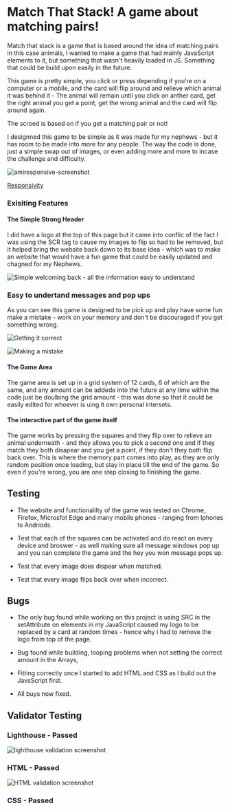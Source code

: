 #  Match That Stack! A game about matching pairs! 

Match that stack is a game that is based around the idea of matching pairs in this case animals, I wanted to make a game that had mainly JavaScript elements to it, but something that wasn't heavily loaded in JS. Something that could be build upon easily in the future.

This game is pretty simple, you click or press depending if you're on a computer or a mobile, and the card will flip around and relieve which animal it was behind it - The animal will remain until you click on anther card, get the right animal you get a point, get the wrong animal and the card will flip around again.

The scroed is based on if you get a matching pair or not! 

I designned this game to be simple as it was made for my nephews - but it has room to be made into more for any people. The way the code is done, just a simple swap out of images, or even adding more and more to incase the challenge and difficulty.

![amiresponsive-screenshot](assets/images/ReadmeImg/Layout.PNG)

[Responsivity](https://ui.dev/amiresponsive?url=https://synnott3.github.io/MatchThatStack/)

### Exisiting Features

#### The Simple Strong Header 

I did have a logo at the top of this page but it came into conflic of the fact I was using the SCR tag to cause my images to flip so had to be removed, but it helped bring the website back down to its base idea - which was to make an website that would have a fun game that could be easily updated and chagned for my  Nephews. 

![Simple welcoming back - all the information easy to understand](assets/images/ReadmeImg/Forkids.PNG)

### Easy to undertand messages and pop ups

As you can see this game is designed to be pick up and play have some fun make a mistake - work on your memory and don't be discouraged if you get something wrong. 

![Getting it correct](assets/images/ReadmeImg/SimpleM.jpg)

![Making a mistake](assets/images/ReadmeImg/SimpleM2.jpg)

#### The Game Area

The game area is set up in a grid system of 12 cards, 6 of which are the same, and any amount can be addede into the future at any time within the code just be doulbing the grid amount - this was done so that it could be easily edited for whoever is uing it own personal intersets. 

#### The interactive part of the game itself

The game works by pressing the squares and they flip over to relieve an animal underneath - and they allows you to pick a second one and if they match they both disapear and you get a point, if they don't they both flip back over. This is where the memory part comes into play, as they are only random position once loading, but stay in place till the end of the game. So even if you're wrong, you are one step closing to finishing the game.

## Testing 

- The website and functionalilty of the game was tested on Chrome, Firefox, Microsfot Edge and many mobile phones - ranging from Iphones to Andriods.

- Test that each of the squares can be activated and do react on  every device and broswer - as well making sure all message windows pop up and you can complete the game and the hey you won message pops up. 

- Test that every image does dispear when matched.

- Test that every image flips back over when incorrect.

## Bugs 

- The only bug found while working on this project is using  SRC in the setAttribute on elements in my JavaScript   caused my logo to be replaced by a card at random times - hence why i had to remove the logo from top of the page. 

- Bug found while building, looping problems when not setting the correct amount in the Arrays, 

- Fitting correctly once I started to add HTML and CSS as I build  out the JavsScript first.

- All buys now fixed.

## Validator Testing

### Lighthouse - Passed

![lighthouse validation screenshot](assets/images/ReadmeImg/lighthouse.PNG)

### HTML - Passed 

![HTML validation screenshot](assets/images/ReadmeImg/HTMLpassed.PNG)

### CSS - Passed

